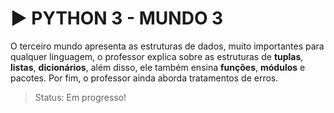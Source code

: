 # ▶️ PYTHON 3 - MUNDO 3

O terceiro mundo apresenta as estruturas de dados, muito importantes para qualquer linguagem, o professor explica sobre as estruturas de **tuplas**, **listas**, **dicionários**, além disso, ele também ensina **funções**, **módulos** e pacotes. Por fim, o professor ainda aborda tratamentos de erros.

> Status: Em progresso!
